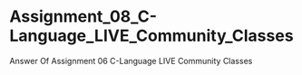 # Assignment_08_C-Language_LIVE_Community_Classes
Answer Of Assignment 06 C-Language LIVE Community Classes
